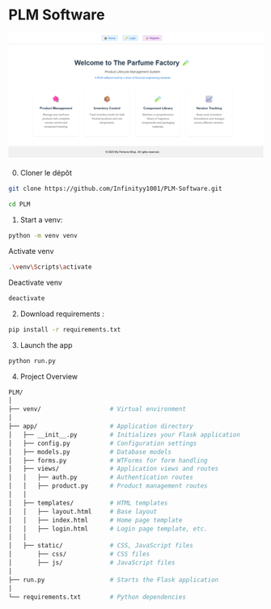 # PLM Software

![front-page](./assets/main.png)


0. Cloner le dépôt

```bash
git clone https://github.com/Infinityy1001/PLM-Software.git
```

```bash
cd PLM
```

1. Start a venv:

```bash 
python -m venv venv
```
Activate venv

```bash 
.\venv\Scripts\activate
```
Deactivate venv

```bash 
deactivate
```

2. Download requirements : 

```bash 
pip install -r requirements.txt
```

3. Launch the app 

```bash 
python run.py
```

4. Project Overview
```bash 
PLM/
│
├── venv/                   # Virtual environment
│
├── app/                    # Application directory
│   ├── __init__.py         # Initializes your Flask application
│   ├── config.py           # Configuration settings
│   ├── models.py           # Database models
│   ├── forms.py            # WTForms for form handling
│   ├── views/              # Application views and routes
│   │   ├── auth.py         # Authentication routes
│   │   ├── product.py      # Product management routes
│   │
│   ├── templates/          # HTML templates
│   │   ├── layout.html     # Base layout
│   │   ├── index.html      # Home page template
│   │   ├── login.html      # Login page template, etc.
│   │
│   ├── static/             # CSS, JavaScript files
│       ├── css/            # CSS files
│       ├── js/             # JavaScript files
│
├── run.py                  # Starts the Flask application
│
└── requirements.txt        # Python dependencies
```